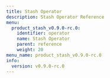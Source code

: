 ```yaml
---
title: Stash Operator
description: Stash Operator Reference
menu:
  product_stash_v0.9.0-rc.0:
    identifier: operator
    name: Stash Operator
    parent: reference
    weight: 20
menu_name: product_stash_v0.9.0-rc.0
info:
  version: v0.9.0-rc.0
---
```


